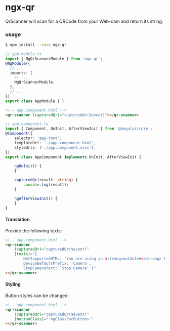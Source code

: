 # ngx-qr
QrScanner will scan for a QRCode from your Web-cam and return its string.

### usage
```bash
$ npm install --save ngx-qr
```

```typescript
// app.module.ts
import { NgQrScannerModule } from 'ngx-qr';
@NgModule({
  // ...
  imports: [
    // ...
    NgQrScannerModule,
  ],
  // ...
})
export class AppModule { }
```

```html
<!-- app.component.html -->
<qr-scanner (capturedQr)="capturedQr($event)"></qr-scanner>

```

```typescript
// app.component.ts
import { Component, OnInit, AfterViewInit } from '@angular/core';
@Component({
    selector: 'app-root',
    templateUrl: './app.component.html',
    styleUrls: ['./app.component.scss'],
})
export class AppComponent implements OnInit, AfterViewInit {

    ngOnInit() {
    }

    capturedQr(result: string) {
        console.log(result);
    }

    ngAfterViewInit() {
    }
}

```

#### Translation

Provide the following texts:

```html
<!-- app.component.html -->
<qr-scanner 
    (capturedQr)="capturedQr($event)"
    [texts]="{
        NotSupportedHTML: `You are using an <strong>outdated</strong> browser.`,
        DeviceDefaultPrefix: `Camera`,
        StopCameraText: `Stop Camera` }"    
></qr-scanner>

```

#### Styling

Button styles can be changed:

```html
<!-- app.component.html -->
<qr-scanner 
    (capturedQr)="capturedQr($event)"
    [buttonClass]="'ngClassForButtons'"    
></qr-scanner>

```
